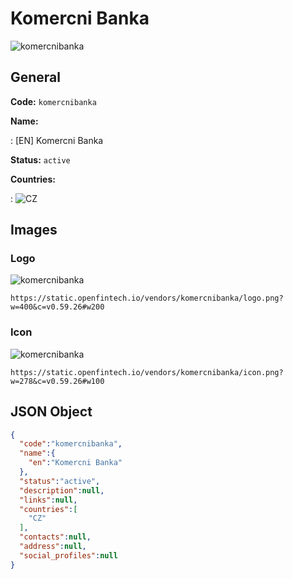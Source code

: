 
# Komercni Banka 
![komercnibanka](https://static.openfintech.io/vendors/komercnibanka/logo.png?w=400&c=v0.59.26#w200)  

## General 
 
**Code:** `komercnibanka` 
 
**Name:** 
 
:	[EN] Komercni Banka 
 
**Status:** `active` 
 
 
**Countries:** 
 
:	![CZ](https://cdnjs.cloudflare.com/ajax/libs/flag-icon-css/3.3.0/flags/4x3/cz.svg#w24)  

## Images 

### Logo 
 
![komercnibanka](https://static.openfintech.io/vendors/komercnibanka/logo.png?w=400&c=v0.59.26#w200)  

```
https://static.openfintech.io/vendors/komercnibanka/logo.png?w=400&c=v0.59.26#w200
```  

### Icon 
 
![komercnibanka](https://static.openfintech.io/vendors/komercnibanka/icon.png?w=278&c=v0.59.26#w100)  

```
https://static.openfintech.io/vendors/komercnibanka/icon.png?w=278&c=v0.59.26#w100
```  

## JSON Object 

```json
{
  "code":"komercnibanka",
  "name":{
    "en":"Komercni Banka"
  },
  "status":"active",
  "description":null,
  "links":null,
  "countries":[
    "CZ"
  ],
  "contacts":null,
  "address":null,
  "social_profiles":null
}
```  
